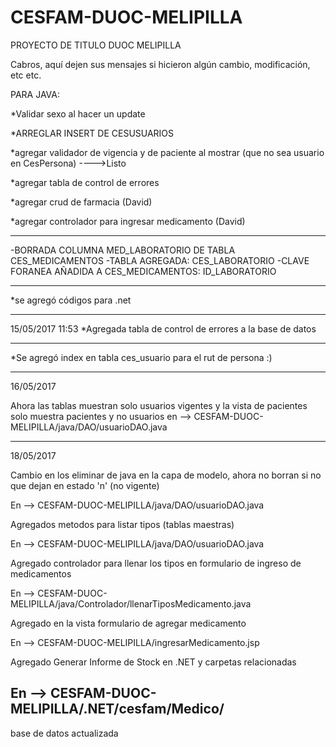 # CESFAM-DUOC-MELIPILLA
PROYECTO DE TITULO DUOC MELIPILLA

Cabros, aquí dejen sus mensajes si hicieron algún cambio, modificación, etc etc.

PARA JAVA:

*Validar sexo al hacer un update

*ARREGLAR INSERT DE CESUSUARIOS

*agregar validador de vigencia y de paciente al mostrar (que no sea usuario en CesPersona) ---->Listo

*agregar tabla de control de errores

*agregar crud de farmacia (David)

*agregar controlador para ingresar medicamento (David)

----------------------------------------------

-BORRADA COLUMNA MED_LABORATORIO DE TABLA CES_MEDICAMENTOS
-TABLA AGREGADA: CES_LABORATORIO
-CLAVE FORANEA AÑADIDA A CES_MEDICAMENTOS: ID_LABORATORIO

----------------------------------------------

*se agregó códigos para .net

----------------------------------------------
15/05/2017 11:53
*Agregada tabla de control de errores a la base de datos

----------------------------------------------

*Se agregó index en tabla ces_usuario para el rut de persona :)

----------------------------------------------

16/05/2017

Ahora las tablas muestran solo usuarios vigentes y la vista de pacientes solo muestra pacientes y no usuarios en
--> CESFAM-DUOC-MELIPILLA/java/DAO/usuarioDAO.java

-----------------------------------------------

18/05/2017

Cambio en los eliminar de java en la capa de modelo, ahora no borran si no que dejan en estado 'n' (no vigente)

En --> CESFAM-DUOC-MELIPILLA/java/DAO/usuarioDAO.java

Agregados metodos para listar tipos (tablas maestras)

En --> CESFAM-DUOC-MELIPILLA/java/DAO/usuarioDAO.java

Agregado controlador para llenar los tipos en formulario de ingreso de medicamentos

En --> CESFAM-DUOC-MELIPILLA/java/Controlador/llenarTiposMedicamento.java

Agregado en la vista formulario de agregar medicamento 

En --> CESFAM-DUOC-MELIPILLA/ingresarMedicamento.jsp

Agregado Generar Informe de Stock en .NET y carpetas relacionadas

En --> CESFAM-DUOC-MELIPILLA/.NET/cesfam/Medico/
----------------------------------------------
base de datos actualizada
